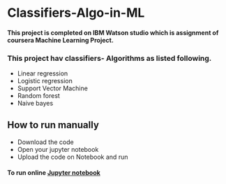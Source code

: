 # Classifiers-Algo-in-ML
#### This project is completed on IBM Watson studio which is assignment of coursera Machine Learning Project.

### This project hav classifiers- Algorithms as listed following.
- Linear regression
- Logistic regression
- Support Vector Machine
- Random forest
- Naive bayes
## How to run manually
- Download the code
- Open your jupyter notebook
- Upload the code on Notebook and run
#### To run online [Jupyter notebook](https://cocalc.com/doc/jupyter-notebook.html)
